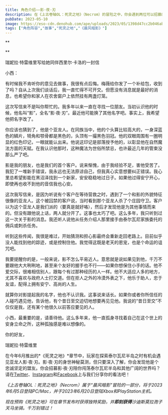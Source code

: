 ```yaml
---
title: 角色介绍——影·夜·刃
description: 在《上古卷轴OL：死灵之地》（Necrom）的冒险之中，你会遇到两位可以招募的新伙伴，其中一位名叫影·夜·刃。来好好了解一下他吧！
pubDate: 2023-05-10
image: https://eso-cdn.denohub.com/ape/uploads/2023/05/1398d47cc2b046aba933b9ebfeabbd86.jpg
tags: ["角色阵容","故事","死灵之地","《晨风暗影》"]
---
```


**

**

瑞妮拉·特雷维里写给她同伴西里尔·卡洛的一封信

小西：

有时候我不肯听你的意见去做事，我很有点后悔。梅薇给你发了一个补给包，收到了吗？自从上次我们谈话后，我一直忙得不可开交。但愿没有消息就是最好的消息，也希望你和家人在农舍窗户上依然挂有两盏灯笼。

这次写信来不是叫你帮忙的。我多年以来一直在寻找一位朋友。当初认识他的时候，他名叫“影”，全名“影·夜·刃”。最近他可能换了其他名字吧。事实上，我希望他把名字改了。

你应该也猜到了，他是个亚龙人。在同族当中，他的个头算比较高大的，一身深蓝色的鳞片，犄角和颚骨都是黑色的，头顶有一撮黑色羽冠。他的双眼周围有一圈明显的红色印记，一眼就能认出来。他说这印记是部落授予他的，以彰显他在自然魔法方面的天赋。在我认识他那时，这种魔法为世俗所禁忌，也许最近几年的管束没那么严了吧。

影是我的朋友，也是我们的首个客户。说来惭愧，由于我经验不足，害他受苦了。我犯了一堆新手错误，我永远也无法原谅自己，但我真心实意想要纠正错误。我心里总希望影能在黑沼泽找到一个新家，安安稳稳地过日子。如果他过得安宁开心，即使再也收不到他的音信我也心安。

这次我写信来，是因为听说有个客户在等待营救之时，遇到了一个和影的外貌特征很像的亚龙人。这个被囚禁的客户说，当时看到那个亚龙人杀了个庄园守卫。客户以为这个亚龙人是我们派的（要真是就好咯），然后才发现他是为其他事情而来的。但没有跟他说上话，两人就分开了。这事也太巧了吧。这么多年，我只听到过这一次关于影的消息。我还听人说他从任务介绍人那里接手由泰尔瓦尼家族委托的佣兵或刺杀任务。

听到这些传闻，我很是难过，开始猜测和担心影最终会重新走回老路上。目前似乎没人能找到他的踪迹，或是控制住他。我觉得这既是老天的恩宠，也是个命运的诅咒吧。

我要提醒你的是，一般来说，影不怎么平易近人。意思就是说如果见到他，千万不要跟他大大咧咧地，甚至来个友好的握手也不行——如果你想保住小手的话。他不爱交际，很难相信别人，跟每个有过那种经历的人一样。他不大适应人多的地方，尤其不喜欢与政府人士打交道。但在拒人之外的冷漠外表之下，他乐于助人，忠于友谊，配得上拥有安宁、高尚的人生。

就算你对影提起我的名字，他也不认识我。这事说来话长。如果你或者你所信任的人碰巧遇见他，告诉他，有个昔日至交迫切地想要再见见他。我说的“昔日至交”不仅仅是我，还有某个他很久以前答应要见的人。

小西，最重要的是，请善待他。这么多年来，他一直孤身寻找着自己在这个世上的安身立命之所，这种孤独感是难以想像的。

你的好友，

瑞妮拉·特雷维里

在今年6月推出的*《死灵之地》*章节中，玩家在探索泰尔瓦尼半岛之时有机会遇见亚龙人影·夜·刃。影·夜·刃的身世神秘莫测，但只要深入了解，你会发现他是个忠诚坚定的盟友。你会招募影·夜·刃陪你闯荡泰尔瓦尼半岛和其他广阔的世界吗？请在[Twitter](https://twitter.com/TESOnline)、[Instagram](https://www.instagram.com/elderscrollsonline/)和[Facebook](https://www.facebook.com/ElderScrollsOnline)上与我们分享你的看法吧！

_《上古卷轴OL：死灵之地》（Necrom）属于“晨风暗影”冒险的一部分，将于2023年6月5日登陆PC/Mac，并于2023年6月20日登陆Xbox和PlayStation主机。_

_现在预购《死灵之地》可在章节发布时获得独特奖励，并**即刻获得**沙迪斯莫拉孢子天马坐骑。千万别错过！_

